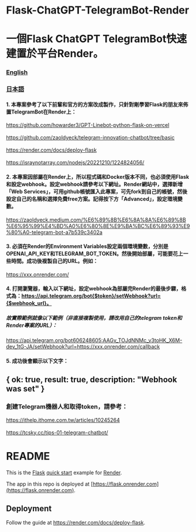 # Flask-ChatGPT-TelegramBot-Render
# 一個Flask ChatGPT TelegramBot快速建置於平台Render。


### [English](https://github.com/pyfbsdk59/Flask-ChatGPT-TelegramBot-Render/blob/main/README_en.md)
### [日本語](https://github.com/pyfbsdk59/Flask-ChatGPT-TelegramBot-Render/blob/main/README_jp.md)


#### 1. 本專案參考了以下前輩和官方的方案改成製作，只針對剛學習Flask的朋友來佈置TelegramBot在Render上：

https://github.com/howarder3/GPT-Linebot-python-flask-on-vercel<br><br>
https://github.com/zaoldyeck/telegram-innovation-chatbot/tree/basic<br><br>
https://render.com/docs/deploy-flask<br><br>
https://israynotarray.com/nodejs/20221210/1224824056/

#### 2. 本專案因部屬在Render上，所以程式碼和Docker版本不同，也必須使用Flask和設定webhook。設定webhook請參考以下網址。Render網站中，選擇新增「Web Services」，可用github帳號匯入此專案，可先fork到自己的帳號，然後設定自己的名稱和選擇免費free方案。記得按下方「Advanced」，設定環境變數。

https://zaoldyeck.medium.com/%E6%89%8B%E6%8A%8A%E6%89%8B%E6%95%99%E4%BD%A0%E6%80%8E%E9%BA%BC%E6%89%93%E9%80%A0-telegram-bot-a7b539c3402a

#### 3. 必須在Render的Environment Variables設定兩個環境變數，分別是OPENAI_API_KEY和TELEGRAM_BOT_TOKEN。然後開始部屬，可能要花上一些時間。成功後複製自己的URL。例如：

https://xxx.onrender.com/

#### 4. 打開瀏覽器，輸入以下網址，設定webhook為部屬完Render的最後步驟，格式為：https://api.telegram.org/bot{$token}/setWebhook?url={$webhook_url}。

##### 故實際範例就像以下範例（非直接複製使用，請改用自己的telegram token和Render專案的URL）：


https://api.telegram.org/bot606248605:AAGv_TOJdNNMc_v3toHK_X6M-dev_1tG-JA/setWebhook?url=https://xxx.onrender.com/callback


#### 5. 成功後會顯示以下文字：

{
  ok: true,
  result: true,
  description: "Webhook was set"
}
------
### 創建Telegram機器人和取得token，請參考： 
https://ithelp.ithome.com.tw/articles/10245264<br><br>
https://tcsky.cc/tips-01-telegram-chatbot/





# README

This is the [Flask](http://flask.pocoo.org/) [quick start](http://flask.pocoo.org/docs/1.0/quickstart/#a-minimal-application) example for [Render](https://render.com).

The app in this repo is deployed at [https://flask.onrender.com](https://flask.onrender.com).

## Deployment

Follow the guide at https://render.com/docs/deploy-flask.

